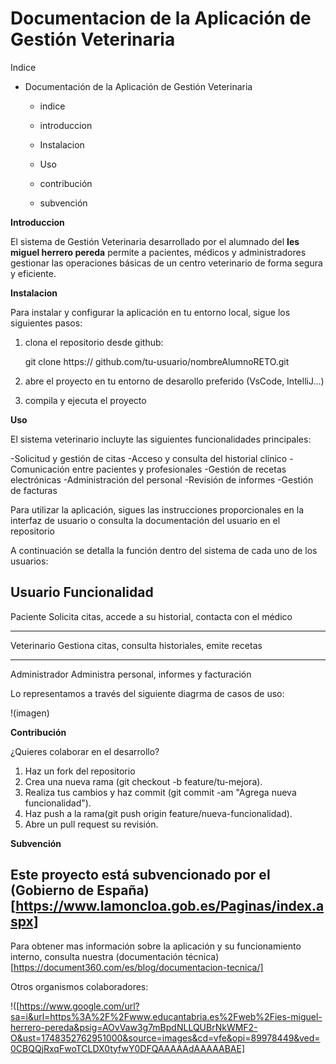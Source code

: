 # Documentacion de la Aplicación de Gestión Veterinaria

Indice

- Documentación de la Aplicación de Gestión Veterinaria

  - indice
    
  - introduccion
 
  - Instalacion
 
  - Uso
 
  - contribución
 
  - subvención
 
    
   
**Introduccion**

El sistema de Gestión Veterinaria desarrollado por el alumnado del **Ies miguel herrero pereda** permite a pacientes, médicos y administradores gestionar las operaciones básicas de un centro veterinario de forma segura y eficiente.

**Instalacion**

Para instalar y configurar la aplicación en tu entorno local, sigue los siguientes pasos:
1. clona el repositorio desde github:
   
   git clone https:// github.com/tu-usuario/nombreAlumnoRETO.git
   
2. abre el proyecto en tu entorno de desarollo preferido (VsCode, IntelliJ...)
   
3. compila y ejecuta el proyecto

**Uso**

El sistema veterinario incluyte las siguientes funcionalidades principales:

  -Solicitud y gestión de citas
  -Acceso y consulta del historial clínico
  -Comunicación entre pacientes y profesionales
  -Gestión de recetas electrónicas
  -Administración del personal
  -Revisión de informes
  -Gestión de facturas

Para utilizar la aplicación, sigues las instrucciones proporcionales en la interfaz de usuario o consulta la documentación del usuario en el repositorio

A continuación se detalla la función dentro del sistema de cada uno de los usuarios:

 **Usuario**             **Funcionalidad** 
-------------------------------------------------------------
Paciente            Solicita citas, accede a su historial, contacta con el médico

---------------------------------------------------------------

Veterinario                  Gestiona citas, consulta historiales, emite recetas

------------------------------------------------------------------------------

Administrador                   Administra personal, informes y facturación


Lo representamos a través del siguiente diagrma de casos de uso:

!(imagen)


**Contribución**

¿Quieres colaborar en el desarrollo?

1. Haz un fork del repositorio
2. Crea una nueva rama (git checkout -b feature/tu-mejora).
3. Realiza tus cambios y haz commit (git commit -am "Agrega nueva funcionalidad").
4. Haz push a la rama(git push origin feature/nueva-funcionalidad).
5. Abre un pull request su revisión.

**Subvención**

Este proyecto está subvencionado por el (Gobierno de España)[https://www.lamoncloa.gob.es/Paginas/index.aspx]
------------------------------------------------------------------------------------------------------------------------

Para obtener mas información sobre la aplicación y su funcionamiento interno, consulta nuestra (documentación técnica)[https://document360.com/es/blog/documentacion-tecnica/]

Otros organismos colaboradores:

!([https://www.google.com/url?sa=i&url=https%3A%2F%2Fwww.educantabria.es%2Fweb%2Fies-miguel-herrero-pereda&psig=AOvVaw3g7mBpdNLLQUBrNkWMF2-O&ust=1748352762951000&source=images&cd=vfe&opi=89978449&ved=0CBQQjRxqFwoTCLDX0tyfwY0DFQAAAAAdAAAAABAE]


